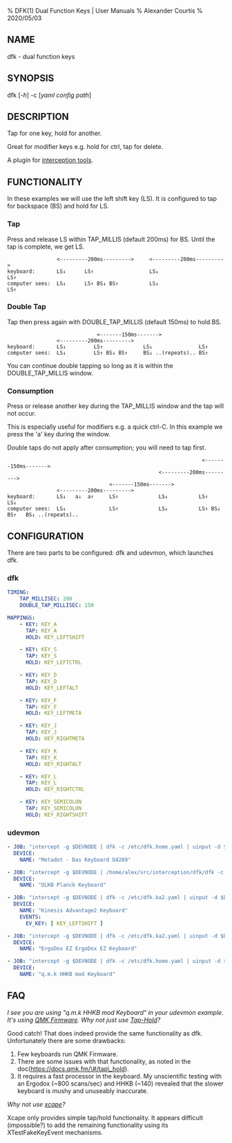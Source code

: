 % DFK(1) Dual Function Keys | User Manuals
% Alexander Courtis
% 2020/05/03

## NAME

dfk - dual function keys

## SYNOPSIS

dfk \[*-h*\] -c \[*yaml config path*\]

## DESCRIPTION

Tap for one key, hold for another.

Great for modifier keys e.g. hold for ctrl, tap for delete.

A plugin for [interception tools](https://gitlab.com/interception/linux).

## FUNCTIONALITY

In these examples we will use the left shift key (LS).
It is configured to tap for backspace (BS) and hold for LS.

### Tap

Press and release LS within TAP\_MILLIS (default 200ms) for BS.
Until the tap is complete, we get LS.

```
                <---------200ms--------->     <---------200ms--------->
keyboard:       LS↓      LS↑                  LS↓                          LS↑
computer sees:  LS↓      LS↑ BS↓ BS↑          LS↓                          LS↑
```

### Double Tap

Tap then press again with DOUBLE\_TAP\_MILLIS (default 150ms) to hold BS.

```
                             <-------150ms------->
                <---------200ms--------->
keyboard:       LS↓         LS↑             LS↓               LS↑
computer sees:  LS↓         LS↑ BS↓ BS↑     BS↓ ..(repeats).. BS↑
```

You can continue double tapping so long as it is within the DOUBLE\_TAP\_MILLIS window.

### Consumption

Press or release another key during the TAP\_MILLIS window and the tap will not occur.

This is especially useful for modifiers e.g. a quick ctrl-C. In this example we press the 'a' key during the window.

Double taps do not apply after consumption; you will need to tap first.

```
                                                               <-------150ms------->
                                                 <---------200ms--------->
                                 <-------150ms------->
                <---------200ms--------->
keyboard:       LS↓   a↓  a↑     LS↑             LS↓          LS↑           LS↓
computer sees:  LS↓              LS↑             LS↓          LS↑ BS↓ BS↑   BS↓ ..(repeats)..
```

## CONFIGURATION

There are two parts to be configured: dfk and udevmon, which launches dfk.

### dfk

```yaml
TIMING:
    TAP_MILLISEC: 200
    DOUBLE_TAP_MILLISEC: 150

MAPPINGS:
    - KEY: KEY_A
      TAP: KEY_A
      HOLD: KEY_LEFTSHIFT

    - KEY: KEY_S
      TAP: KEY_S
      HOLD: KEY_LEFTCTRL

    - KEY: KEY_D
      TAP: KEY_D
      HOLD: KEY_LEFTALT

    - KEY: KEY_F
      TAP: KEY_F
      HOLD: KEY_LEFTMETA

    - KEY: KEY_J
      TAP: KEY_J
      HOLD: KEY_RIGHTMETA

    - KEY: KEY_K
      TAP: KEY_K
      HOLD: KEY_RIGHTALT

    - KEY: KEY_L
      TAP: KEY_L
      HOLD: KEY_RIGHTCTRL

    - KEY: KEY_SEMICOLON
      TAP: KEY_SEMICOLON
      HOLD: KEY_RIGHTSHIFT
```

### udevmon

```yaml
- JOB: "intercept -g $DEVNODE | dfk -c /etc/dfk.home.yaml | uinput -d $DEVNODE"
  DEVICE:
    NAME: "Metadot - Das Keyboard D4269"

- JOB: "intercept -g $DEVNODE | /home/alex/src/interception/dfk/dfk -c /etc/dfk.home.yaml | uinput -d $DEVNODE"
  DEVICE:
    NAME: "OLKB Planck Keyboard"

- JOB: "intercept -g $DEVNODE | dfk -c /etc/dfk.ka2.yaml | uinput -d $DEVNODE"
  DEVICE:
    NAME: "Kinesis Advantage2 Keyboard"
    EVENTS:
      EV_KEY: [ KEY_LEFTSHIFT ]

- JOB: "intercept -g $DEVNODE | dfk -c /etc/dfk.ka2.yaml | uinput -d $DEVNODE"
  DEVICE:
    NAME: "ErgoDox EZ ErgoDox EZ Keyboard"

- JOB: "intercept -g $DEVNODE | dfk -c /etc/dfk.home.yaml | uinput -d $DEVNODE"
  DEVICE:
    NAME: "q.m.k HHKB mod Keyboard"
```

## FAQ

*I see you are using "q.m.k HHKB mod Keyboard" in your udevmon example. It's using [QMK Firmware](https://qmk.fm/). Why not just use [Tap-Hold](https://docs.qmk.fm/#/tap_hold)?*

Good catch\! That does indeed provide the same functionality as dfk. Unfortunately there are some drawbacks:

1. Few keyboards run QMK Firmware.
2. There are some issues with that functionality, as noted in the doc(https://docs.qmk.fm/\#/tap\_hold).
3. It requires a fast processor in the keyboard. My unscientific testing with an Ergodox (\~800 scans/sec) and HHKB (\~140) revealed that the slower keyboard is mushy and unuseably inaccurate.

*Why not use [xcape](https://github.com/alols/xcape)?*

Xcape only provides simple tap/hold functionality. It appears difficult (impossible?) to add the remaining functionality using its XTestFakeKeyEvent mechanisms.

